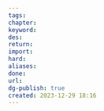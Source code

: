```yaml
---
tags: 
chapter: 
keyword: 
des: 
return: 
import: 
hard: 
aliases: 
done: 
url: 
dg-publish: true
created: 2023-12-29 18:16
---
```


